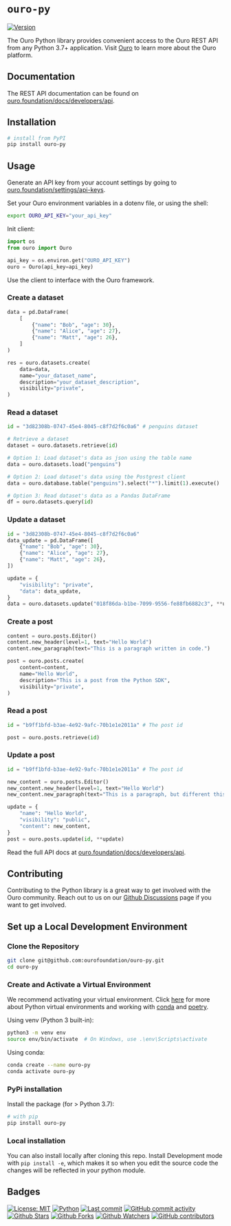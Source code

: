 # `ouro-py`

[![Version](https://img.shields.io/pypi/v/ouro-py?color=%2334D058)](https://pypi.org/project/ouro-py)

The Ouro Python library provides convenient access to the Ouro REST API from any Python 3.7+
application. Visit [Ouro](https://ouro.foundation) to learn more about the Ouro platform.

## Documentation

The REST API documentation can be found on [ouro.foundation/docs/developers/api](https://ouro.foundation/docs/developers/api).

## Installation

```sh
# install from PyPI
pip install ouro-py
```

## Usage

Generate an API key from your account settings by going to [ouro.foundation/settings/api-keys](https://ouro.foundation/settings/api-keys).

Set your Ouro environment variables in a dotenv file, or using the shell:

```bash
export OURO_API_KEY="your_api_key"
```

Init client:

```python
import os
from ouro import Ouro

api_key = os.environ.get("OURO_API_KEY")
ouro = Ouro(api_key=api_key)
```

Use the client to interface with the Ouro framework.

### Create a dataset

```python
data = pd.DataFrame(
    [
        {"name": "Bob", "age": 30},
        {"name": "Alice", "age": 27},
        {"name": "Matt", "age": 26},
    ]
)

res = ouro.datasets.create(
    data=data,
    name="your_dataset_name",
    description="your_dataset_description",
    visibility="private",
)
```

### Read a dataset

```python
id = "3d82308b-0747-45e4-8045-c8f7d2f6c0a6" # penguins dataset

# Retrieve a dataset
dataset = ouro.datasets.retrieve(id)

# Option 1: Load dataset's data as json using the table name
data = ouro.datasets.load("penguins")

# Option 2: Load dataset's data using tbe Postgrest client
data = ouro.database.table("penguins").select("*").limit(1).execute()

# Option 3: Read dataset's data as a Pandas DataFrame
df = ouro.datasets.query(id)
```

### Update a dataset

```python
id = "3d82308b-0747-45e4-8045-c8f7d2f6c0a6"
data_update = pd.DataFrame([
    {"name": "Bob", "age": 30},
    {"name": "Alice", "age": 27},
    {"name": "Matt", "age": 26},
])

update = {
    "visibility": "private",
    "data": data_update,
}
data = ouro.datasets.update("018f86da-b1be-7099-9556-fe88fb6882c3", **update)
```


### Create a post

```python
content = ouro.posts.Editor()
content.new_header(level=1, text="Hello World")
content.new_paragraph(text="This is a paragraph written in code.")

post = ouro.posts.create(
    content=content,
    name="Hello World",
    description="This is a post from the Python SDK",
    visibility="private",
)
```

### Read a post

```python
id = "b9ff1bfd-b3ae-4e92-9afc-70b1e1e2011a" # The post id

post = ouro.posts.retrieve(id)
```

### Update a post

```python
id = "b9ff1bfd-b3ae-4e92-9afc-70b1e1e2011a" # The post id

new_content = ouro.posts.Editor()
new_content.new_header(level=1, text="Hello World")
new_content.new_paragraph(text="This is a paragraph, but different this time.")

update = {
    "name": "Hello World",
    "visibility": "public",
    "content": new_content,
}
post = ouro.posts.update(id, **update)
```

Read the full API docs at [ouro.foundation/docs/developers/api](https://ouro.foundation/docs/developers/api).


## Contributing

Contributing to the Python library is a great way to get involved with the Ouro community. Reach out to us on our [Github Discussions](https://github.com/orgs/ourofoundation/discussions) page if you want to get involved.

## Set up a Local Development Environment

### Clone the Repository

```bash
git clone git@github.com:ourofoundation/ouro-py.git
cd ouro-py
```

### Create and Activate a Virtual Environment

We recommend activating your virtual environment. Click [here](https://docs.python.org/3/library/venv.html) for more about Python virtual environments and working with [conda](https://conda.io/projects/conda/en/latest/user-guide/tasks/manage-environments.html#activating-an-environment) and [poetry](https://python-poetry.org/docs/basic-usage/).

Using venv (Python 3 built-in):

```bash
python3 -m venv env
source env/bin/activate  # On Windows, use .\env\Scripts\activate
```

Using conda:

```bash
conda create --name ouro-py
conda activate ouro-py
```

### PyPi installation

Install the package (for > Python 3.7):

```bash
# with pip
pip install ouro-py
```

### Local installation

You can also install locally after cloning this repo. Install Development mode with `pip install -e`, which makes it so when you edit the source code the changes will be reflected in your python module.

## Badges

[![License: MIT](https://img.shields.io/badge/License-MIT-green.svg?label=license)](https://opensource.org/licenses/MIT)
[![Python](https://img.shields.io/pypi/pyversions/ouro-py)](https://pypi.org/project/ouro-py)
[![Last commit](https://img.shields.io/github/last-commit/ourofoundation/ouro-py.svg?style=flat)](https://github.com/ourofoundation/ouro-py/commits)
[![GitHub commit activity](https://img.shields.io/github/commit-activity/m/ourofoundation/ouro-py)](https://github.com/ourofoundation/ouro-py/commits)
[![Github Stars](https://img.shields.io/github/stars/ourofoundation/ouro-py?style=flat&logo=github)](https://github.com/ourofoundation/ouro-py/stargazers)
[![Github Forks](https://img.shields.io/github/forks/ourofoundation/ouro-py?style=flat&logo=github)](https://github.com/ourofoundation/ouro-py/network/members)
[![Github Watchers](https://img.shields.io/github/watchers/ourofoundation/ouro-py?style=flat&logo=github)](https://github.com/ourofoundation/ouro-py)
[![GitHub contributors](https://img.shields.io/github/contributors/ourofoundation/ouro-py)](https://github.com/ourofoundation/ouro-py/graphs/contributors)
